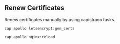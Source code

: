 ## Renew Certificates

Renew certificates manually by using capistrano tasks.

```
cap apollo letsencrypt:gen_certs

cap apollo nginx:reload
```
